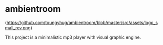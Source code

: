 # ambientroom

(https://github.com/toungyhug/ambientroom/blob/master/src/assets/logo_small_rev.png)

This project is a minimalistic mp3 player with visual graphic engine.

